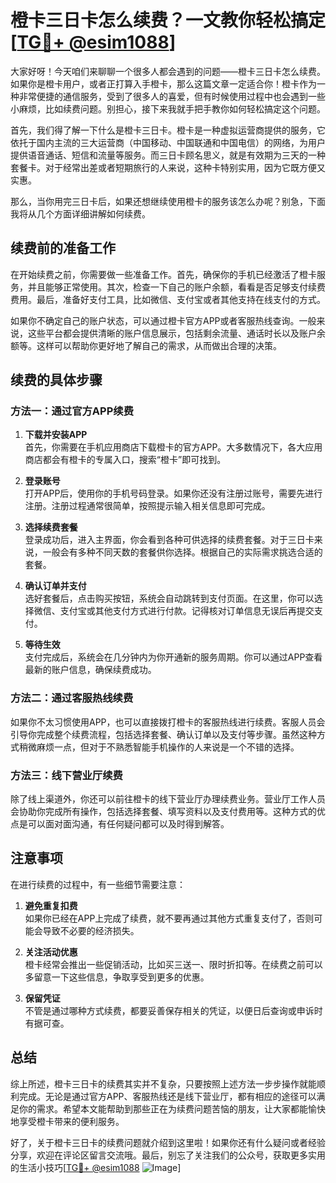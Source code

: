 # 橙卡三日卡怎么续费？一文教你轻松搞定[[TG💪+ @esim1088](https://t.me/s/esim1088)]

大家好呀！今天咱们来聊聊一个很多人都会遇到的问题——橙卡三日卡怎么续费。如果你是橙卡用户，或者正打算入手橙卡，那么这篇文章一定适合你！橙卡作为一种非常便捷的通信服务，受到了很多人的喜爱，但有时候使用过程中也会遇到一些小麻烦，比如续费问题。别担心，接下来我就手把手教你如何轻松搞定这个问题。

首先，我们得了解一下什么是橙卡三日卡。橙卡是一种虚拟运营商提供的服务，它依托于国内主流的三大运营商（中国移动、中国联通和中国电信）的网络，为用户提供语音通话、短信和流量等服务。而三日卡顾名思义，就是有效期为三天的一种套餐卡。对于经常出差或者短期旅行的人来说，这种卡特别实用，因为它既方便又实惠。

那么，当你用完三日卡后，如果还想继续使用橙卡的服务该怎么办呢？别急，下面我将从几个方面详细讲解如何续费。

## 续费前的准备工作

在开始续费之前，你需要做一些准备工作。首先，确保你的手机已经激活了橙卡服务，并且能够正常使用。其次，检查一下自己的账户余额，看看是否足够支付续费费用。最后，准备好支付工具，比如微信、支付宝或者其他支持在线支付的方式。

如果你不确定自己的账户状态，可以通过橙卡官方APP或者客服热线查询。一般来说，这些平台都会提供清晰的账户信息展示，包括剩余流量、通话时长以及账户余额等。这样可以帮助你更好地了解自己的需求，从而做出合理的决策。

## 续费的具体步骤

### 方法一：通过官方APP续费

1. **下载并安装APP**  
   首先，你需要在手机应用商店下载橙卡的官方APP。大多数情况下，各大应用商店都会有橙卡的专属入口，搜索“橙卡”即可找到。

2. **登录账号**  
   打开APP后，使用你的手机号码登录。如果你还没有注册过账号，需要先进行注册。注册过程通常很简单，按照提示输入相关信息即可完成。

3. **选择续费套餐**  
   登录成功后，进入主界面，你会看到各种可供选择的续费套餐。对于三日卡来说，一般会有多种不同天数的套餐供你选择。根据自己的实际需求挑选合适的套餐。

4. **确认订单并支付**  
   选好套餐后，点击购买按钮，系统会自动跳转到支付页面。在这里，你可以选择微信、支付宝或其他支付方式进行付款。记得核对订单信息无误后再提交支付。

5. **等待生效**  
   支付完成后，系统会在几分钟内为你开通新的服务周期。你可以通过APP查看最新的账户信息，确保续费成功。

### 方法二：通过客服热线续费

如果你不太习惯使用APP，也可以直接拨打橙卡的客服热线进行续费。客服人员会引导你完成整个续费流程，包括选择套餐、确认订单以及支付等步骤。虽然这种方式稍微麻烦一点，但对于不熟悉智能手机操作的人来说是一个不错的选择。

### 方法三：线下营业厅续费

除了线上渠道外，你还可以前往橙卡的线下营业厅办理续费业务。营业厅工作人员会协助你完成所有操作，包括选择套餐、填写资料以及支付费用等。这种方式的优点是可以面对面沟通，有任何疑问都可以及时得到解答。

## 注意事项

在进行续费的过程中，有一些细节需要注意：

1. **避免重复扣费**  
   如果你已经在APP上完成了续费，就不要再通过其他方式重复支付了，否则可能会导致不必要的经济损失。

2. **关注活动优惠**  
   橙卡经常会推出一些促销活动，比如买三送一、限时折扣等。在续费之前可以多留意一下这些信息，争取享受到更多的优惠。

3. **保留凭证**  
   不管是通过哪种方式续费，都要妥善保存相关的凭证，以便日后查询或申诉时有据可查。

## 总结

综上所述，橙卡三日卡的续费其实并不复杂，只要按照上述方法一步步操作就能顺利完成。无论是通过官方APP、客服热线还是线下营业厅，都有相应的途径可以满足你的需求。希望本文能帮助到那些正在为续费问题苦恼的朋友，让大家都能愉快地享受橙卡带来的便利服务。

好了，关于橙卡三日卡的续费问题就介绍到这里啦！如果你还有什么疑问或者经验分享，欢迎在评论区留言交流哦。最后，别忘了关注我们的公众号，获取更多实用的生活小技巧[[TG💪+ @esim1088](https://t.me/s/esim1088) ![Image](https://i.postimg.cc/4NQfJmqS/Snipaste-2025-05-13-00-14-12.png)]